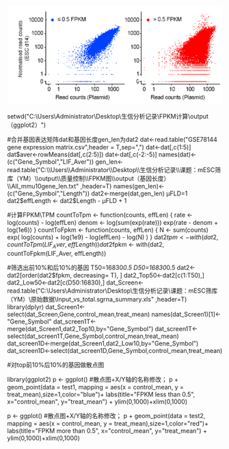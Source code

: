 ![image](https://github.com/Jack123-Wang/Bioinformatics/blob/master/ggPlot2/png/1.png)

setwd("C:\\Users\\Administrator\\Desktop\\生信分析记录\\FPKM计算\\output（ggplot2）")

#合并基因表达矩阵dat和基因长度gen_len为dat2
dat<-read.table("GSE78144 gene expression matrix.csv",header = T,sep=",")
dat<-dat[,c(1:5)]
dat$aver<-rowMeans(dat[,c(2:5)])
dat<-dat[,c(-2:-5)]
names(dat)<-(c("Gene_Symbol","LIF_Aver"))
gen_len<-read.table("C:\\Users\\Administrator\\Desktop\\生信分析记录\\课题：mESC筛库（YM）\\output\\质量控制\\FPKM图\\output（基因长度）\\All_mmu10gene_len.txt"
                    ,header=T)
names(gen_len)<-(c("Gene_Symbol","Length"))
dat2<-merge(dat,gen_len)
μFLD=1
dat2$effLength <- dat2$Length - μFLD + 1

#计算FPKM\TPM
countToTpm <- function(counts, effLen)
{
  rate <- log(counts) - log(effLen)
  denom <- log(sum(exp(rate)))
  exp(rate - denom + log(1e6))
}
countToFpkm <- function(counts, effLen)
{
  N <- sum(counts)
  exp( log(counts) + log(1e9) - log(effLen) - log(N) )
}
dat2$tpm <- with(dat2, countToTpm(LIF_Aver, effLength))
dat2$fpkm <- with(dat2, countToFpkm(LIF_Aver, effLength))

#筛选出前10%和后10%的基因
T50=16830*0.5
D50=16830*0.5
dat2<-dat2[order(dat2$fpkm, decreasing= T), ]
dat2_Top50<-dat2[c(1:T50),]
dat2_Low50<-dat2[c(D50:16830),]
dat_Screen<-read.table("C:\\Users\\Administrator\\Desktop\\生信分析记录\\课题：mESC筛库（YM）\\原始数据\\Input_vs_total.sgrna_summary.xls"
                       ,header=T)
library(dplyr)
dat_Screen1<-select(dat_Screen,Gene,control_mean,treat_mean)
names(dat_Screen1)[1]<-"Gene_Symbol"
dat_screen1T<-merge(dat_Screen1,dat2_Top10,by="Gene_Symbol")
dat_screen1T<-select(dat_screen1T,Gene_Symbol,control_mean,treat_mean)
dat_screen1D<-merge(dat_Screen1,dat2_Low10,by="Gene_Symbol")
dat_screen1D<-select(dat_screen1D,Gene_Symbol,control_mean,treat_mean)

#对top前10%后10%的基因做散点图

library(ggplot2)
p <- ggplot()
#散点图+X/Y轴的名称修改；
p + geom_point(data = test1, mapping = aes(x = control_mean, y = treat_mean),size=1,color="blue")+ 
  labs(title="FPKM less than 0.5", x="control_mean", y="treat_mean") +
  ylim(0,1000)+xlim(0,1000)

p <- ggplot()
#散点图+X/Y轴的名称修改；
p + geom_point(data = test2, mapping = aes(x = control_mean, y = treat_mean),size=1,color="red")+ 
  labs(title="FPKM more than 0.5", x="control_mean", y="treat_mean") +
  ylim(0,1000)+xlim(0,1000)
